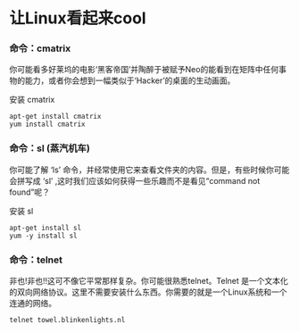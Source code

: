 # 让Linux看起来cool

### 命令：cmatrix

你可能看多好莱坞的电影‘黑客帝国’并陶醉于被赋予Neo的能看到在矩阵中任何事物的能力，或者你会想到一幅类似于‘Hacker’的桌面的生动画面。

安装 cmatrix

```
apt-get install cmatrix 
yum install cmatrix
```


### 命令：sl (蒸汽机车)

你可能了解 ‘ls’ 命令，并经常使用它来查看文件夹的内容。但是，有些时候你可能会拼写成 ‘sl’ ,这时我们应该如何获得一些乐趣而不是看见“command not found”呢？

安装 sl

```
apt-get install sl
yum -y install sl 
```

### 命令：telnet

非也!非也!!这可不像它平常那样复杂。你可能很熟悉telnet。Telnet 是一个文本化的双向网络协议。这里不需要安装什么东西。你需要的就是一个Linux系统和一个连通的网络。

```telnet towel.blinkenlights.nl```
